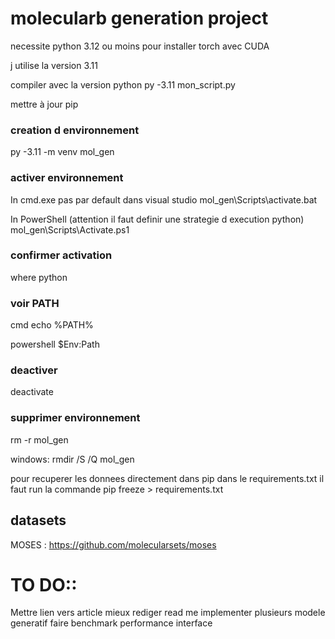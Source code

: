 # molecularb generation project


necessite python 3.12 ou moins pour installer torch avec CUDA

j utilise la version 3.11

compiler avec la version python 
py -3.11 mon_script.py

mettre à jour pip

### creation d environnement 

py -3.11 -m venv mol_gen

### activer environnement

In cmd.exe pas par default dans visual studio 
mol_gen\Scripts\activate.bat

In PowerShell (attention il faut definir une strategie d execution python)
mol_gen\Scripts\Activate.ps1

### confirmer activation

where python

### voir PATH

cmd
echo %PATH%

powershell
\$Env:Path 

### deactiver
deactivate

### supprimer environnement
rm -r mol_gen

windows: rmdir /S /Q mol_gen


pour recuperer les donnees directement dans pip dans le requirements.txt il faut run la commande
    pip freeze > requirements.txt

## datasets

MOSES : https://github.com/molecularsets/moses


# TO DO::


Mettre lien vers article
mieux rediger read me
implementer plusieurs modele generatif
faire benchmark performance
interface